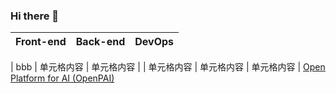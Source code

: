 ### Hi there 👋

| Front-end | Back-end | DevOps |
| --------- | -------- | ------ |

| bbb | 单元格内容 | 单元格内容 |
| 单元格内容 | 单元格内容 | 单元格内容 |
[Open Platform for AI (OpenPAI)](https://github.com/Microsoft/pai)

<!--
**Kenny-24/Kenny-24** is a ✨ _special_ ✨ repository because its `README.md` (this file) appears on your GitHub profile.

Here are some ideas to get you started:

- 🔭 I’m currently working on ...
- 🌱 I’m currently learning ...
- 👯 I’m looking to collaborate on ...
- 🤔 I’m looking for help with ...
- 💬 Ask me about ...
- 📫 How to reach me: ...
- 😄 Pronouns: ...
- ⚡ Fun fact: ...
-->

